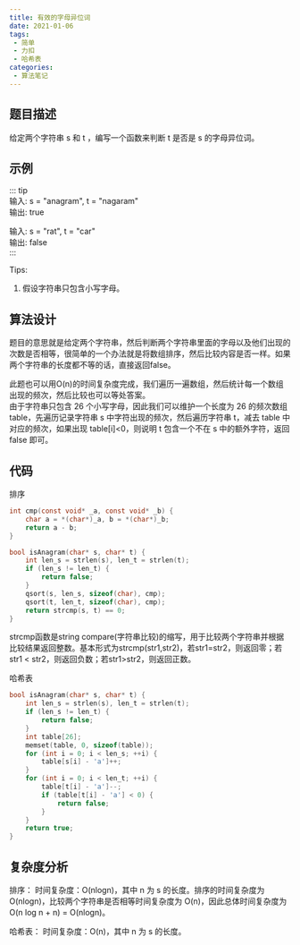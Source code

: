 ```yaml
---
title: 有效的字母异位词
date: 2021-01-06
tags:
 - 简单
 - 力扣
 - 哈希表
categories:
 - 算法笔记
---
```



## 题目描述
给定两个字符串 s 和 t ，编写一个函数来判断 t 是否是 s 的字母异位词。   

## 示例
::: tip  
输入: s = "anagram", t = "nagaram"  
输出: true  

输入: s = "rat", t = "car"  
输出: false  
:::  

Tips:      
1. 假设字符串只包含小写字母。  


## 算法设计
题目的意思就是给定两个字符串，然后判断两个字符串里面的字母以及他们出现的次数是否相等，很简单的一个办法就是将数组排序，然后比较内容是否一样。如果两个字符串的长度都不等的话，直接返回false。

此题也可以用O(n)的时间复杂度完成，我们遍历一遍数组，然后统计每一个数组出现的频次，然后比较也可以等处答案。  
由于字符串只包含 26 个小写字母，因此我们可以维护一个长度为 26 的频次数组 table，先遍历记录字符串 s 中字符出现的频次，然后遍历字符串 t，减去 table 中对应的频次，如果出现 table[i]<0，则说明 t 包含一个不在 s 中的额外字符，返回 false 即可。


## 代码
排序
```c
int cmp(const void* _a, const void* _b) {
    char a = *(char*)_a, b = *(char*)_b;
    return a - b;
}

bool isAnagram(char* s, char* t) {
    int len_s = strlen(s), len_t = strlen(t);
    if (len_s != len_t) {
        return false;
    }
    qsort(s, len_s, sizeof(char), cmp);
    qsort(t, len_t, sizeof(char), cmp);
    return strcmp(s, t) == 0;
}
```

strcmp函数是string compare(字符串比较)的缩写，用于比较两个字符串并根据比较结果返回整数。基本形式为strcmp(str1,str2)，若str1=str2，则返回零；若str1 < str2，则返回负数；若str1>str2，则返回正数。

哈希表
```c
bool isAnagram(char* s, char* t) {
    int len_s = strlen(s), len_t = strlen(t);
    if (len_s != len_t) {
        return false;
    }
    int table[26];
    memset(table, 0, sizeof(table));
    for (int i = 0; i < len_s; ++i) {
        table[s[i] - 'a']++;
    }
    for (int i = 0; i < len_t; ++i) {
        table[t[i] - 'a']--;
        if (table[t[i] - 'a'] < 0) {
            return false;
        }
    }
    return true;
}

```

## 复杂度分析     
排序：
时间复杂度：O(nlogn)，其中 n 为 s 的长度。排序的时间复杂度为 O(nlogn)，比较两个字符串是否相等时间复杂度为 O(n)，因此总体时间复杂度为 O(n log n + n) = O(nlogn)。

哈希表：
时间复杂度：O(n)，其中 n 为 s 的长度。


